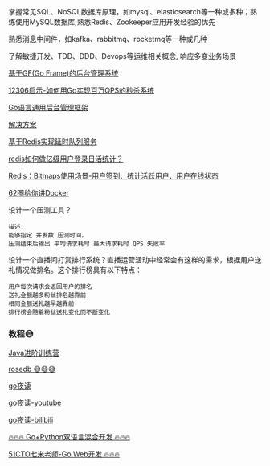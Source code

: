 掌握常见SQL、NoSQL数据库原理，如mysql、elasticsearch等一种或多种；熟练使用MySQL数据库;熟悉Redis、Zookeeper应用开发经验的优先

熟悉消息中间件，如kafka、rabbitmq、rocketmq等一种或几种

了解敏捷开发、TDD、DDD、Devops等运维相关概念, 响应多变业务场景


[基于GF(Go Frame)的后台管理系统](https://github.com/tiger1103/gfast)


[12306启示-如何用Go实现百万QPS的秒杀系统](https://mp.weixin.qq.com/s/fHct-RlGcjt6v7pVB5qJqg)

[Go语言通用后台管理框架](https://github.com/admpub/nging)

[解决方案](https://blog.csdn.net/fwhezfwhez/category_10798343.html)

[基于Redis实现延时队列服务 ](https://www.cnblogs.com/lylife/p/7881950.html)

[redis如何做亿级用户登录日活统计？](https://zhuanlan.zhihu.com/p/262003901)

[Redis：Bitmaps使用场景-用户签到、统计活跃用户、用户在线状态](https://blog.csdn.net/z69183787/article/details/104335721)



[62图给你讲Docker](https://mp.weixin.qq.com/s/856ZpSCk24tYBQioowH_og)




设计一个压测工具？

    描述:
    能够指定 并发数 压测时间，
    压测结束后输出 平均请求耗时 最大请求耗时 QPS 失败率


设计一个直播间打赏排行系统？直播运营活动中经常会有这样的需求，根据用户送礼情况做排名。这个排行榜具有以下特点：

    用户每次请求会返回用户的排名
    送礼金额越多粉丝排名越靠前
    相同金额送礼越早越靠前
    排行榜会随着粉丝送礼变化而不断变化

### 教程😅


[Java进阶训练营](https://u.geekbang.org/subject/java/1000579?utm_source=time_web&utm_medium=menu&utm_term=timewebmenu)

[rosedb 😅😅😅](https://github.com/roseduan/rosedb)

[go夜读](https://talkgo.org/c/night/5)

[go夜读-youtube](https://www.youtube.com/c/talkgo_night/videos)

[go夜读-bilibili](https://space.bilibili.com/326749661/channel/detail?cid=61588)

[🔥🔥🔥 Go+Python双语言混合开发 🔥🔥🔥](https://coding.imooc.com/class/469.html)

[51CTO七米老师-Go Web开发 🔥🔥🔥](https://shikey.com/2021/05/09/go-web-development-advanced-project-actual-combat.html)

